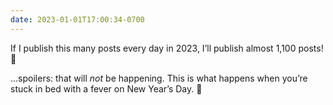 ```yaml
---
date: 2023-01-01T17:00:34-0700
---
```


If I publish this many posts every day in 2023, I’ll publish almost 1,100 posts! 🤯

…spoilers: that will *not* be happening. This is what happens when you’re stuck in bed with a fever on New Year’s Day. 🤒